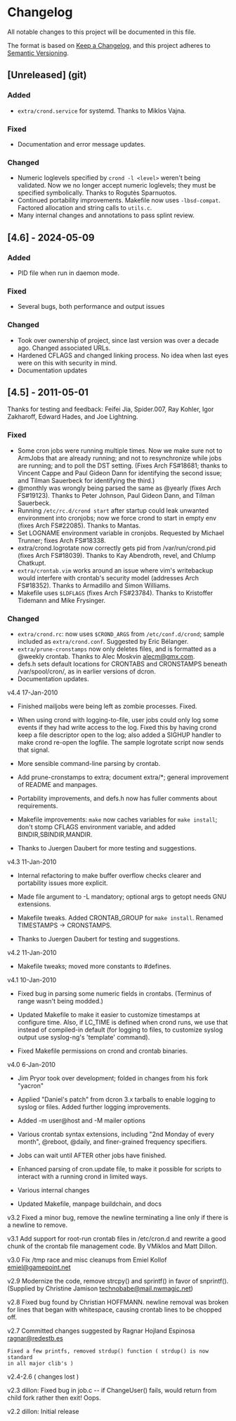 # Changelog

All notable changes to this project will be documented in this file.

The format is based on [Keep a Changelog](https://keepachangelog.com/en/1.1.0/),
and this project adheres to [Semantic Versioning](https://semver.org/spec/v2.0.0.html).

## [Unreleased] (git)

### Added

- `extra/crond.service` for systemd. Thanks to Miklos Vajna.

### Fixed

- Documentation and error message updates.

### Changed

- Numeric loglevels specified by `crond -l <level>` weren't being validated.
  Now we no longer accept numeric loglevels; they must be specified
  symbolically. Thanks to Rogutės Sparnuotos.
- Continued portability improvements. Makefile now uses `-lbsd-compat`.
  Factored allocation and string calls to `utils.c`.
- Many internal changes and annotations to pass splint review.

## [4.6] - 2024-05-09

### Added

- PID file when run in daemon mode.

### Fixed

- Several bugs, both performance and output issues

### Changed

- Took over ownership of project, since last version was over a decade ago. Changed associated URLs.
- Hardened CFLAGS and changed linking process. No idea when last eyes were on this with security in mind.
- Documentation updates


## [4.5] - 2011-05-01

Thanks for testing and feedback: Feifei Jia, Spider.007, Ray Kohler,
Igor Zakharoff, Edward Hades, and Joe Lightning.

### Fixed

- Some cron jobs were running multiple times. Now we make sure not to
  ArmJobs that are already running; and not to resynchronize while jobs are
  running; and to poll the DST setting. (Fixes Arch FS#18681; thanks to Vincent
  Cappe and Paul Gideon Dann for identifying the second issue; and Tilman
  Sauerbeck for identifying the third.)
- @monthly was wrongly being parsed the same as @yearly (fixes Arch
  FS#19123). Thanks to Peter Johnson, Paul Gideon Dann, and Tilman Sauerbeck.
- Running `/etc/rc.d/crond start` after startup could leak unwanted
  environment into cronjobs; now we force crond to start in empty env
  (fixes Arch FS#22085). Thanks to Mantas.
- Set LOGNAME environment variable in cronjobs. Requested by Michael
  Trunner; fixes Arch FS#18338.
- extra/crond.logrotate now correctly gets pid from /var/run/crond.pid
  (fixes Arch FS#18039). Thanks to Kay Abendroth, revel, and Chlump Chatkupt.
- `extra/crontab.vim` works around an issue where vim's writebackup would
  interfere with crontab's security model (addresses Arch FS#18352).
  Thanks to Armadillo and Simon Williams.
- Makefile uses `$LDFLAGS` (fixes Arch FS#23784).
  Thanks to Kristoffer Tidemann and Mike Frysinger.

### Changed

- `extra/crond.rc`: now uses `$CROND_ARGS` from `/etc/conf.d/crond`; sample included
  as `extra/crond.conf`. Suggested by Eric Bélanger.
- `extra/prune-cronstamps` now only deletes files, and is formatted as a
  @weekly crontab. Thanks to Alec Moskvin <alecm@gmx.com>.
- defs.h sets default locations for CRONTABS and CRONSTAMPS beneath /var/spool/cron/,
  as in earlier versions of dcron.
- Documentation updates.


v4.4  17-Jan-2010
  * Finished mailjobs were being left as zombie processes. Fixed.

  * When using crond with logging-to-file, user jobs could only log some
    events if they had write access to the log. Fixed this by having crond
    keep a file descriptor open to the log; also added a SIGHUP handler
    to make crond re-open the logfile. The sample logrotate script now
    sends that signal.

  * More sensible command-line parsing by crontab.

  * Add prune-cronstamps to extra; document extra/*; general improvement
    of README and manpages.

  * Portability improvements, and defs.h now has fuller comments about
    requirements.

  * Makefile improvements: `make` now caches variables for `make install`;
    don't stomp CFLAGS environment variable, and added BINDIR,SBINDIR,MANDIR.

  * Thanks to Juergen Daubert for more testing and suggestions.

v4.3  11-Jan-2010
  * Internal refactoring to make buffer overflow checks
    clearer and portability issues more explicit.

  * Made file argument to -L mandatory; optional args to
    getopt needs GNU extensions.

  * Makefile tweaks. Added CRONTAB_GROUP for `make install`.
    Renamed TIMESTAMPS -> CRONSTAMPS.

  * Thanks to Juergen Daubert for testing and suggestions.

v4.2  11-Jan-2010
  * Makefile tweaks; moved more constants to #defines.

v4.1  10-Jan-2010
  * Fixed bug in parsing some numeric fields in crontabs. (Terminus of range
    wasn't being modded.)

  * Updated Makefile to make it easier to customize timestamps at configure
    time. Also, if LC_TIME is defined when crond runs, we use that instead of
    compiled-in default (for logging to files, to customize syslog output use
    syslog-ng's 'template' command).

  * Fixed Makefile permissions on crond and crontab binaries.

v4.0  6-Jan-2010
  * Jim Pryor took over development; folded in changes from his fork "yacron"

  * Applied "Daniel's patch" from dcron 3.x tarballs to enable logging to syslog or
    files. Added further logging improvements.

  * Added -m user@host and -M mailer options

  * Various crontab syntax extensions, including "2nd Monday of every month",
    @reboot, @daily, and finer-grained frequency specifiers.

  * Jobs can wait until AFTER other jobs have finished.

  * Enhanced parsing of cron.update file, to make it possible for scripts to
    interact with a running crond in limited ways.

  * Various internal changes

  * Updated Makefile, manpage buildchain, and docs

v3.2
    Fixed a minor bug, remove the newline terminating a line only if there
    is a newline to remove.

v3.1
    Add support for root-run crontab files in /etc/cron.d and rewrite a
    good chunk of the crontab file management code.  By VMiklos and Matt
    Dillon.

v3.0
    Fix /tmp race and misc cleanups from Emiel Kollof <emiel@gamepoint.net>

v2.9
    Modernize the code, remove strcpy() and sprintf() in favor of snprintf().
    (Supplied by Christine Jamison <technobabe@mail.nwmagic.net>)

v2.8
    Fixed bug found by Christian HOFFMANN.  newline removal was broken
    for lines that began with whitespace, causing crontab lines to be
    chopped off.

v2.7
    Committed changes suggested by
    Ragnar Hojland Espinosa <ragnar@redestb.es>

    Fixed a few printfs, removed strdup() function ( strdup() is now standard
    in all major clib's )

v2.4-2.6
    ( changes lost )

v2.3
    dillon: Fixed bug in job.c -- if ChangeUser() fails, would return from child fork rather
        then exit!  Oops.

v2.2
    dillon: Initial release

